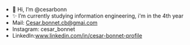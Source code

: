 - 👋 Hi, I’m @cesarbonn
- ✨ I’m currently studying information engineering, i'm in the 4th year
- Mail: Cesar.bonnet.cb@gmai.com
- Instagram: cesar_bonnet
- LinkedIn:www.linkedin.com/in/cesar-bonnet-profile  

<!---
cesarbonn/cesarbonn is a ✨ special ✨ repository because its `README.md` (this file) appears on your GitHub profile.
You can click the Preview link to take a look at your changes.
--->
